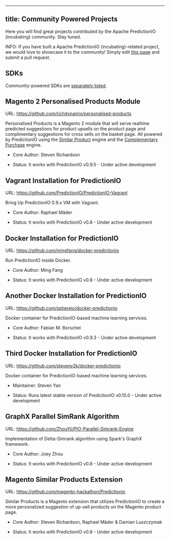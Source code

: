 <!--
Licensed to the Apache Software Foundation (ASF) under one or more
contributor license agreements.  See the NOTICE file distributed with
this work for additional information regarding copyright ownership.
The ASF licenses this file to You under the Apache License, Version 2.0
(the "License"); you may not use this file except in compliance with
the License.  You may obtain a copy of the License at

    http://www.apache.org/licenses/LICENSE-2.0

Unless required by applicable law or agreed to in writing, software
distributed under the License is distributed on an "AS IS" BASIS,
WITHOUT WARRANTIES OR CONDITIONS OF ANY KIND, either express or implied.
See the License for the specific language governing permissions and
limitations under the License.
-->

---
title: Community Powered Projects
---

Here you will find great projects contributed by the Apache PredictionIO
(incubating) community. Stay tuned.

INFO: If you have built a Apache PredictionIO (incubating)-related project, we
would love to showcase it to the community! Simply edit [this
page](https://github.com/apache/incubator-predictionio/blob/livedoc/docs/manual/source/community/projects.html.md)
and submit a pull request.

## SDKs

Community-powered SDKs are [separately listed](/sdk/).

## Magento 2 Personalised Products Module

URL: https://github.com/richdynamix/personalised-products

Personalised Products is a Magento 2 module that will serve realtime predicted suggestions for product upsells on the product page and complimentary suggestions for cross sells on the basket page. All powered by PredictionIO using the [Similar Product](/gallery/template-gallery/#recommender-systems "Similar Product") engine and the [Complementary Purchase](/gallery/template-gallery/#unsupervised-learning "Complementary Purchase") engine.

- Core Author: Steven Richardson

- Status: It works with PredictionIO v0.9.5 - Under active development

## Vagrant Installation for PredictionIO

URL: https://github.com/PredictionIO/PredictionIO-Vagrant

Bring Up PredictionIO 0.9.x VM with Vagrant.

- Core Author: Raphael Mäder

- Status: It works with PredictionIO v0.8 - Under active development


## Docker Installation for PredictionIO

URL: https://github.com/mingfang/docker-predictionio

Run PredictionIO inside Docker.

- Core Author: Ming Fang

- Status: It works with PredictionIO v0.8 - Under active development


## Another Docker Installation for PredictionIO

URL: https://github.com/sphereio/docker-predictionio

Docker container for PredictionIO-based machine learning services.

- Core Author: Fabian M. Borschel

- Status: It works with PredictionIO v0.9.3 - Under active development


## Third Docker Installation for PredictionIO

URL: https://github.com/steveny2k/docker-predictionio

Docker container for PredictionIO-based machine learning services.

- Maintainer: Steven Yan

- Status: Runs latest stable version of PredictionIO v0.10.0 - Under active development


## GraphX Parallel SimRank Algorithm

URL: https://github.com/ZhouYii/PIO-Parallel-Simrank-Engine

Implementation of Delta-Simrank algorithm using Spark's GraphX framework.

- Core Author: Joey Zhou

- Status: It works with PredictionIO v0.8 - Under active development


## Magento Similar Products Extension

URL: https://github.com/magento-hackathon/Predictionio

Similar Products is a Magento extension that utilizes PredictionIO to create a more personalized suggestion of up-sell products on the Magento product page.

- Core Author: Steven Richardson, Raphael Mäder & Damian Luszczymak

- Status: It works with PredictionIO v0.8 - Under active development
